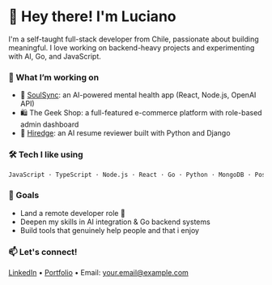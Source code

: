 # 👋 Hey there! I'm Luciano

I'm a self-taught full-stack developer from Chile, passionate about building meaningful. I love working on backend-heavy projects and experimenting with AI, Go, and JavaScript.

### 💼 What I’m working on
- 🧠 [SoulSync](https://soulsync-zeta.vercel.app/): an AI-powered mental health app (React, Node.js, OpenAI API)
- 🛍️ The Geek Shop: a full-featured e-commerce platform with role-based admin dashboard
- 🧾 [Hiredge](https://hiredge-ai.onrender.com/): an AI resume reviewer built with Python and Django

### 🛠 Tech I like using
```txt
JavaScript · TypeScript · Node.js · React · Go · Python · MongoDB · PostgreSQL · TailwindCSS · Django · Express · Vite · JWT
```

### 🚀 Goals
- Land a remote developer role 🚀
- Deepen my skills in AI integration & Go backend systems
- Build tools that genuinely help people and that i enjoy

### 📫 Let's connect!
[LinkedIn](https://www.linkedin.com/in/luciano-balladares/) • [Portfolio](https://portfolio-mrcrownfts-projects.vercel.app/) • Email: your.email@example.com

